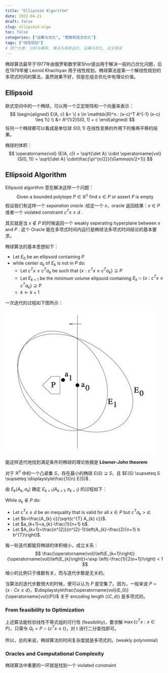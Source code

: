 ```yaml
---
title: "Ellipsoid Algorithm"
date: 2022-04-21
draft: false
slug: ellipsoid-algo
toc: false
categories: ["运筹与优化", "整数和组合优化"]
tags: ["线性规划"]
# 四个大类: 分析与概率, 算法与程序设计, 运筹与优化, 论文简读
---
```


椭球算法最早于1977年由俄罗斯数学家Shor提出用于解决一般的凸优化问题，后在1979年被 Leonid Khachiyan 用于线性规划。椭球算法是第一个解线性规划的多项式时间的算法，虽然效果不好，但是在组合优化中有理论价值。

## Ellipsoid

欧式空间中的一个椭球，可以用一个正定矩阵和一个向量来表示：
$$
\begin{aligned}
E(A, c) &= \{ x \in \mathbb{R}^n : (x-c)^T A^{-1} (x-c) \leq 1\} \\
 &=  A^{1/2}S(0, 1) + c
\end{aligned}
$$
任何一个椭球都可以看成是单位球 $S(0, 1)$ 在线性变换的作用下的像再平移的结果。

椭球的体积：
$$
\operatorname{vol} (E(A, c)) = \sqrt{\det A} \cdot \operatorname{vol}(S(0, 1)) = \sqrt{\det A} \cdot\frac{\pi^{n/2}}{\Gamma(n/2+1)}
$$

## Ellipsoid Algorithm

Ellipsoid algorithm 意在解决这样一个问题：
$$
\text{Given a bounded polytope } P \in \mathbb{R}^n \text{ find } x \in P \text{ or assert  } P \text{ is empty}
$$
假设我们有这样一个 *separation oracle* :给定一个 $x$，oracle 返回结果：$x \in P$ 或者一个 violated constraint $c^T x \leq d$ .

其实就是当 $x \notin P$ 的时候返回一个 weakly seperating hyperplane between $x$ and $P$ . 这个 Oracle 能在多项式时间内运行是椭球法多项式时间结论的基本要求。

椭球算法的基本思想如下：

- Let $E_{0}$ be an ellipsoid containing $P$
- while center $a_{k}$ of $E_{k}$ is not in $P$ do:
  - Let $c^{T} x \leq c^{T} a_{k}$ be such that $\left\{x: c^{T} x \leq c^{T} a_{k}\right\} \supseteq P$
  - Let $E_{k+1}$ be the minimum volume ellipsoid containing $E_{k} \cap\left\{x: c^{T} x \leq c^{T} a_{k}\right\} \supseteq P$ 
  - $k \leftarrow k+1$

一次迭代的过程如下图所示：

<img src="../figures/ellipsoid/image-20220421160023125.png" alt="image-20220421160023125" style="zoom:50%;" />

能这样迭代地找到满足条件的椭球的理论依据是 **Löwner-John theorem**

对于 $\mathbb{R}^n$ 中的一个凸紧集 $S$，存在最小的椭球 $E(S) \supseteq S$，且 $E(S) \supseteq S \supseteq \displaystyle\frac{1}{n} E(S)$ .

由 $E_k(A_k, a_k)$ 确定 $E_{k+1}(A_{k+1}, a_{k+1})$ 的过程如下：

While $a_{k} \notin P$ do:
- Let $c^{T} x \leq d$ be an inequality that is valid for all $x \in P$ but $c^{T} a_{k}>d$.
- Let $b=\frac{A_{k} c}{\sqrt{c^{T} A_{k} c}}$.
- Let $a_{k+1}=a_{k}-\frac{1}{n+1} b$.
- Let $A_{k+1}=\frac{n^{2}}{n^{2}-1}\left(A_{k}-\frac{2}{n+1} b b^{T}\right)$.

每一轮迭代都能将椭球的体积缩小，成立关系：
$$
\frac{\operatorname{vol}\left(E_{k+1}\right)}{\operatorname{vol}\left(E_{k}\right)}<\exp \left(-\frac{1}{2(n+1)}\right) < 1
$$
缩小的比例只于维数有关，而与迭代步数是无关的。

当算法的迭代步数很大的时候，便可以认为 $P$ 是空集了。因为，一般来说 $P=\{x: Cx \leq d\}$，$\displaystyle\frac{\operatorname{vol}(E_0)}{\operatorname{vol}(P)}$ 关于 encoding length ($\langle C, d \rangle$) 是多项式的。

### From feasibility to Optimization

上述算法能检验线性不等式组的可行性 (feasibility)，要求解 $\max \{c^T x : x \in P\}$，只需令 $Q_t=P\cap \{c^T x \leq t\}$，对 $t$ 进行二分查找即可。

所以，总的来说，椭球算法的时间复杂度就是多项式的。(weakly polynomial)

### Oracles and Computational Complexity

椭球算法中重要的一环就是找到一个 violated constraint



